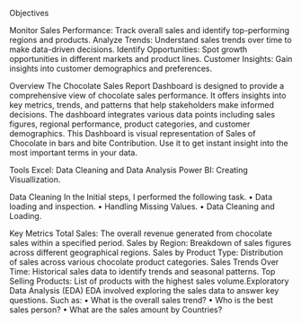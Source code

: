 Objectives

Monitor Sales Performance: Track overall sales and identify top-performing regions and products.
Analyze Trends: Understand sales trends over time to make data-driven decisions.
Identify Opportunities: Spot growth opportunities in different markets and product lines.
Customer Insights: Gain insights into customer demographics and preferences.


Overview
The Chocolate Sales Report Dashboard is designed to provide a comprehensive view of chocolate sales performance. It offers insights into key metrics, trends, and patterns that help stakeholders make informed decisions. The dashboard integrates various data points including sales figures, regional performance, product categories, and customer demographics.
This Dashboard is visual representation of Sales of Chocolate in bars and bite Contribution. Use it to get instant insight into the most important terms in your data.

Tools 
Excel: Data Cleaning and Data Analysis
Power BI: Creating Visuallization.

Data Cleaning
In the Initial steps, I performed the following task.
•	Data loading and inspection.
•	Handling Missing Values.
•	Data Cleaning and Loading.


Key Metrics
Total Sales: The overall revenue generated from chocolate sales within a specified period.
Sales by Region: Breakdown of sales figures across different geographical regions.
Sales by Product Type: Distribution of sales across various chocolate product categories.
Sales Trends Over Time: Historical sales data to identify trends and seasonal patterns.
Top Selling Products: List of products with the highest sales volume.Exploratory Data Analysis (EDA)
EDA involved exploring the sales data to answer key questions. Such as:
•	What is the overall sales trend?
•	Who is the best sales person?
•	What are the sales amount by Countries?

